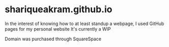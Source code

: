 # shariqueakram.github.io

In the interest of knowing how to at least standup a webpage, I used GitHub pages for my personal website
It's currently a WIP

Domain was purchased through SquareSpace 
